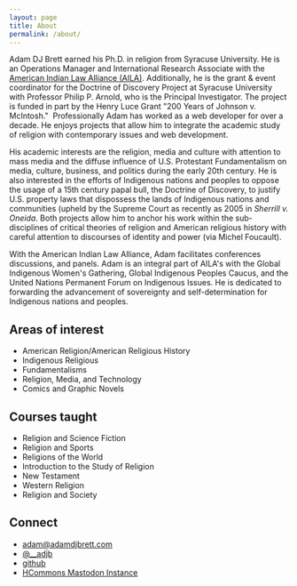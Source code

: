 ```yaml
---
layout: page
title: About
permalink: /about/
---
```


Adam DJ Brett earned his Ph.D. in religion from Syracuse University. He is an Operations Manager and International Research Associate with the [American Indian Law Alliance (AILA)](https://aila.ngo/). Additionally, he is the grant & event coordinator for the Doctrine of Discovery Project at Syracuse University with Professor Philip P. Arnold, who is the Principal Investigator. The project is funded in part by the Henry Luce Grant "200 Years of Johnson v. McIntosh."  Professionally Adam has worked as a web developer for over a decade. He enjoys projects that allow him to integrate the academic study of religion with contemporary issues and web development.

His academic interests are the religion, media and culture with attention to mass media and the diffuse influence of U.S. Protestant Fundamentalism on media, culture, business, and politics during the early 20th century. He is also interested in the efforts of Indigenous nations and peoples to oppose the usage of a 15th century papal bull, the Doctrine of Discovery, to justify U.S. property laws that dispossess the lands of Indigenous nations and communities (upheld by the Supreme Court as recently as 2005 in *Sherrill v. Oneida*. Both projects allow him to anchor his work within the sub-disciplines of critical theories of religion and American religious history with careful attention to discourses of identity and power (via Michel Foucault). 

With the American Indian Law Alliance, Adam facilitates conferences discussions, and panels. Adam is an integral part of AILA's with the Global Indigenous Women's Gathering, Global Indigenous Peoples Caucus, and the United Nations Permanent Forum on Indigenous Issues. He is dedicated to forwarding the advancement of sovereignty and self-determination for Indigenous nations and peoples.



## Areas of interest
  * American Religion/American Religious History
  * Indigenous Religious
  * Fundamentalisms
  * Religion, Media, and Technology
  * Comics and Graphic Novels

## Courses taught
  * Religion and Science Fiction
  * Religion and Sports
  * Religions of the World
  * Introduction to the Study of Religion
  * New Testament
  * Western Religion
  * Religion and Society

## Connect
  * <adam@adamdjbrett.com>
  * [@__adjb](https://twitter.com/__adjb)
  * [github](https://github.com/adamdjbrett/)
  * <a rel="me" href="https://hcommons.social/@adjb">HCommons Mastodon Instance</a>

